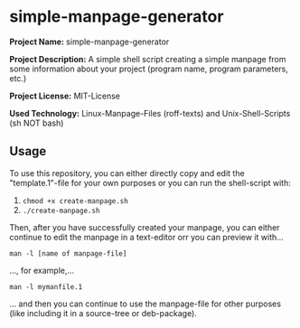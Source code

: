 # simple-manpage-generator

**Project Name:** simple-manpage-generator

**Project Description:** A simple shell script creating a simple manpage from some information about your project (program name, program parameters, etc.)

**Project License:** MIT-License

**Used Technology:** Linux-Manpage-Files (roff-texts) and Unix-Shell-Scripts (sh NOT bash)

## Usage

To use this repository, you can either directly copy and edit the "template.1"-file for your own purposes or you can run the shell-script with:

1. `chmod +x create-manpage.sh`
2. `./create-manpage.sh`

Then, after you have successfully created your manpage, you can either continue to edit the manpage in a text-editor orr you can preview it with...

`man -l [name of manpage-file]`

..., for example,...

`man -l mymanfile.1`

... and then you can continue to use the manpage-file for other purposes (like including it in a source-tree or deb-package).
